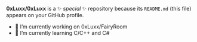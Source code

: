 **0xLuxx/0xLuxx** is a ✨ _special_ ✨ repository because its `README.md` (this file) appears on your GitHub profile.

- 🔭 I’m currently working on 0xLuxx/FairyRoom
- 🌱 I’m currently learning C/C++ and C#
